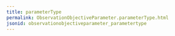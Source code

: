 ```yaml
---
title: parameterType
permalink: ObservationObjectiveParameter.parameterType.html
jsonid: observationobjectiveparameter_parametertype
---
```

